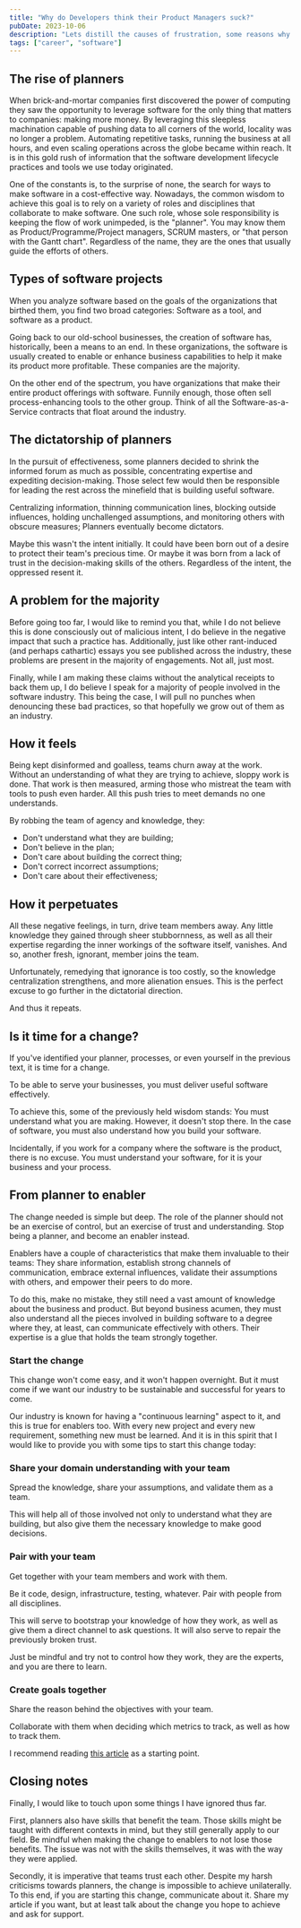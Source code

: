 ```yaml
---
title: "Why do Developers think their Product Managers suck?"
pubDate: 2023-10-06
description: "Lets distill the causes of frustration, some reasons why this is the norm, and how to do better."
tags: ["career", "software"]
---
```


## The rise of planners

When brick-and-mortar companies first discovered the power of computing they saw the opportunity to leverage software for the only thing that matters to companies: making more money. By leveraging this sleepless machination capable of pushing data to all corners of the world, locality was no longer a problem. Automating repetitive tasks, running the business at all hours, and even scaling operations across the globe became within reach. It is in this gold rush of information that the software development lifecycle practices and tools we use today originated.

One of the constants is, to the surprise of none, the search for ways to make software in a cost-effective way. Nowadays, the common wisdom to achieve this goal is to rely on a variety of roles and disciplines that collaborate to make software. One such role, whose sole responsibility is keeping the flow of work unimpeded, is the "planner". You may know them as Product/Programme/Project managers, SCRUM masters, or "that person with the Gantt chart". Regardless of the name, they are the ones that usually guide the efforts of others.

## Types of software projects

When you analyze software based on the goals of the organizations that birthed them, you find two broad categories: Software as a tool, and software as a product.

Going back to our old-school businesses, the creation of software has, historically, been a means to an end. In these organizations, the software is usually created to enable or enhance business capabilities to help it make its product more profitable. These companies are the majority.

On the other end of the spectrum, you have organizations that make their entire product offerings with software. Funnily enough, those often sell process-enhancing tools to the other group. Think of all the Software-as-a-Service contracts that float around the industry.

## The dictatorship of planners

In the pursuit of effectiveness, some planners decided to shrink the informed forum as much as possible, concentrating expertise and expediting decision-making. Those select few would then be responsible for leading the rest across the minefield that is building useful software.

Centralizing information, thinning communication lines, blocking outside influences, holding unchallenged assumptions, and monitoring others with obscure measures; Planners eventually become dictators.

Maybe this wasn't the intent initially. It could have been born out of a desire to protect their team's precious time. Or maybe it was born from a lack of trust in the decision-making skills of the others. Regardless of the intent, the oppressed resent it.

## A problem for the majority

Before going too far, I would like to remind you that, while I do not believe this is done consciously out of malicious intent, I do believe in the negative impact that such a practice has. Additionally, just like other rant-induced (and perhaps cathartic) essays you see published across the industry, these problems are present in the majority of engagements. Not all, just most.

Finally, while I am making these claims without the analytical receipts to back them up, I do believe I speak for a majority of people involved in the software industry. This being the case, I will pull no punches when denouncing these bad practices, so that hopefully we grow out of them as an industry.

## How it feels

Being kept disinformed and goalless, teams churn away at the work. Without an understanding of what they are trying to achieve, sloppy work is done. That work is then measured, arming those who mistreat the team with tools to push even harder. All this push tries to meet demands no one understands.

By robbing the team of agency and knowledge, they:

- Don't understand what they are building;
- Don't believe in the plan;
- Don't care about building the correct thing;
- Don't correct incorrect assumptions;
- Don't care about their effectiveness;

## How it perpetuates

All these negative feelings, in turn, drive team members away. Any little knowledge they gained through sheer stubbornness, as well as all their expertise regarding the inner workings of the software itself, vanishes. And so, another fresh, ignorant, member joins the team. 

Unfortunately, remedying that ignorance is too costly, so the knowledge centralization strengthens, and more alienation ensues. This is the perfect excuse to go further in the dictatorial direction.

And thus it repeats.

## Is it time for a change?

If you've identified your planner, processes, or even yourself in the previous text, it is time for a change.

To be able to serve your businesses, you must deliver useful software effectively.

To achieve this, some of the previously held wisdom stands: You must understand what you are making. However, it doesn't stop there. In the case of software, you must also understand how you build your software.

Incidentally, if you work for a company where the software is the product, there is no excuse. You must understand your software, for it is your business and your process.

## From planner to enabler

The change needed is simple but deep. The role of the planner should not be an exercise of control, but an exercise of trust and understanding. Stop being a planner, and become an enabler instead.

Enablers have a couple of characteristics that make them invaluable to their teams: They share information, establish strong channels of communication, embrace external influences, validate their assumptions with others, and empower their peers to do more.

To do this, make no mistake, they still need a vast amount of knowledge about the business and product. But beyond business acumen, they must also understand all the pieces involved in building software to a degree where they, at least, can communicate effectively with others. Their expertise is a glue that holds the team strongly together.

### Start the change

This change won't come easy, and it won't happen overnight. But it must come if we want our industry to be sustainable and successful for years to come.

Our industry is known for having a "continuous learning" aspect to it, and this is true for enablers too. With every new project and every new requirement, something new must be learned. And it is in this spirit that I would like to provide you with some tips to start this change today:

### Share your domain understanding with your team

Spread the knowledge, share your assumptions, and validate them as a team.

This will help all of those involved not only to understand what they are building, but also give them the necessary knowledge to make good decisions.

### Pair with your team

Get together with your team members and work with them.

Be it code, design, infrastructure, testing, whatever. Pair with people from all disciplines.

This will serve to bootstrap your knowledge of how they work, as well as give them a direct channel to ask questions. It will also serve to repair the previously broken trust.

Just be mindful and try not to control how they work, they are the experts, and you are there to learn.

### Create goals together

Share the reason behind the objectives with your team.

Collaborate with them when deciding which metrics to track, as well as how to track them.

I recommend reading [this article](/blog/why-everyone-needs-to-talk-about-roadmaps) as a starting point.

## Closing notes

Finally, I would like to touch upon some things I have ignored thus far.

First, planners also have skills that benefit the team. Those skills might be taught with different contexts in mind, but they still generally apply to our field. Be mindful when making the change to enablers to not lose those benefits. The issue was not with the skills themselves, it was with the way they were applied.

Secondly, it is imperative that teams trust each other. Despite my harsh criticisms towards planners, the change is impossible to achieve unilaterally. To this end, if you are starting this change, communicate about it. Share my article if you want, but at least talk about the change you hope to achieve and ask for support.